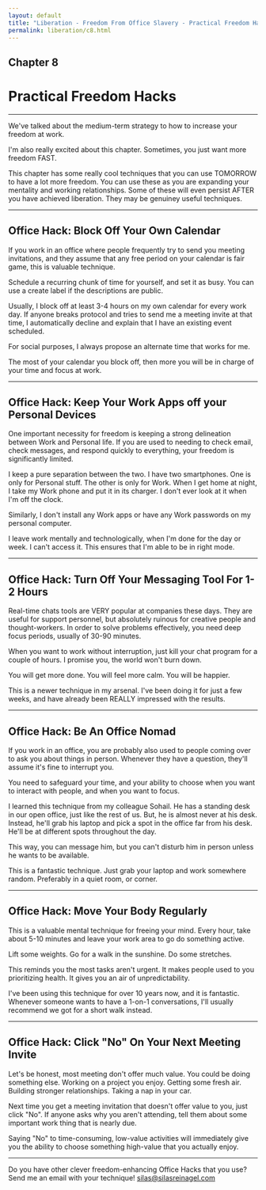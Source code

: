 ```yaml
---
layout: default
title: "Liberation - Freedom From Office Slavery - Practical Freedom Hacks"
permalink: liberation/c8.html
---
```


## Chapter 8
# Practical Freedom Hacks 

----

We've talked about the medium-term strategy to how to increase your freedom at work. 

I'm also really excited about this chapter. Sometimes, you just want more freedom FAST. 

This chapter has some really cool techniques that you can use TOMORROW to have a lot more freedom. You can use these as you are expanding your mentality and working relationships. Some of these will even persist AFTER you have achieved liberation. They may be genuiney useful techniques.

----

## Office Hack: Block Off Your Own Calendar

If you work in an office where people frequently try to send you meeting invitations, and they assume that any free period on your calendar is fair game, this is valuable technique.

Schedule a recurring chunk of time for yourself, and set it as busy. You can use a create label if the descriptions are public. 

Usually, I block off at least 3-4 hours on my own calendar for every work day. If anyone breaks protocol and tries to send me a meeting invite at that time, I automatically decline and explain that I have an existing event scheduled.

For social purposes, I always propose an alternate time that works for me. 

The most of your calendar you block off, then more you will be in charge of your time and focus at work.

----

## Office Hack: Keep Your Work Apps off your Personal Devices

One important necessity for freedom is keeping a strong delineation between Work and Personal life. If you are used to needing to check email, check messages, and respond quickly to everything, your freedom is significantly limited. 

I keep a pure separation between the two. I have two smartphones. One is only for Personal stuff. The other is only for Work. When I get home at night, I take my Work phone and put it in its charger. I don't ever look at it when I'm off the clock. 

Similarly, I don't install any Work apps or have any Work passwords on my personal computer.

I leave work mentally and technologically, when I'm done for the day or week. I can't access it. This ensures that I'm able to be in right mode. 

----

## Office Hack: Turn Off Your Messaging Tool For 1-2 Hours

Real-time chats tools are VERY popular at companies these days. They are useful for support personnel, but absolutely ruinous for creative people and thought-workers. In order to solve problems effectively, you need deep focus periods, usually of 30-90 minutes. 

When you want to work without interruption, just kill your chat program for a couple of hours. I promise you, the world won't burn down.

You will get more done. You will feel more calm. You will be happier.

This is a newer technique in my arsenal. I've been doing it for just a few weeks, and have already been REALLY impressed with the results. 

----

## Office Hack: Be An Office Nomad

If you work in an office, you are probably also used to people coming over to ask you about things in person. Whenever they have a question, they'll assume it's fine to interrupt you. 

You need to safeguard your time, and your ability to choose when you want to interact with people, and when you want to focus. 

I learned this technique from my colleague Sohail. He has a standing desk in our open office, just like the rest of us. But, he is almost never at his desk. Instead, he'll grab his laptop and pick a spot in the office far from his desk. He'll be at different spots throughout the day. 

This way, you can message him, but you can't disturb him in person unless he wants to be available. 

This is a fantastic technique. Just grab your laptop and work somewhere random. Preferably in a quiet room, or corner. 

----

## Office Hack: Move Your Body Regularly

This is a valuable mental technique for freeing your mind. Every hour, take about 5-10 minutes and leave your work area to go do something active. 

Lift some weights. Go for a walk in the sunshine. Do some stretches. 

This reminds you the most tasks aren't urgent. It makes people used to you prioritizing health. It gives you an air of unpredictability. 

I've been using this technique for over 10 years now, and it is fantastic. Whenever someone wants to have a 1-on-1 conversations, I'll usually recommend we got for a short walk instead. 

----

## Office Hack: Click "No" On Your Next Meeting Invite

Let's be honest, most meeting don't offer much value. You could be doing something else. Working on a project you enjoy. Getting some fresh air. Building stronger relationships. Taking a nap in your car.

Next time you get a meeting invitation that doesn't offer value to you, just click "No". If anyone asks why you aren't attending, tell them about some important work thing that is nearly due. 

Saying "No" to time-consuming, low-value activities will immediately give you the ability to choose something high-value that you actually enjoy. 

----

Do you have other clever freedom-enhancing Office Hacks that you use? Send me an email with your technique! silas@silasreinagel.com
